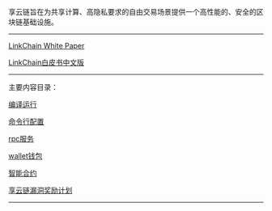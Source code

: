 享云链旨在为共享计算、高隐私要求的自由交易场景提供一个高性能的、安全的区块链基础设施。

---

[LinkChain White Paper](https://www.lianxiangcloud.com/static/download/LinkChainWhitePaper1.0.pdf)

[LinkChain白皮书中文版](https://www.lianxiangcloud.com/static/download/%E4%BA%AB%E4%BA%91%E9%93%BE%E7%99%BD%E7%9A%AE%E4%B9%A61.0.pdf)

---

主要内容目录：

[编译运行](./doc/编译运行.md)

[命令行配置](./doc/命令行配置.md)

[rpc服务](./doc/RPC服务.md)

[wallet钱包](./wallet/README.md)

[智能合约](./doc/智能合约.md)

[享云链漏洞奖励计划](./doc/bug_report.md)

---
